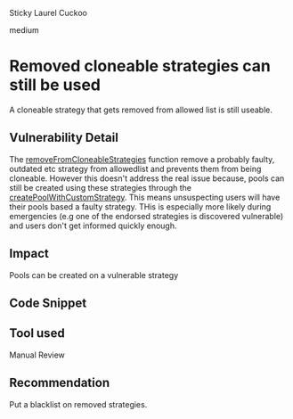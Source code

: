 Sticky Laurel Cuckoo

medium

# Removed cloneable strategies can still be used
A cloneable strategy that gets removed from allowed list is still useable.
 
## Vulnerability Detail
The [removeFromCloneableStrategies](https://github.com/allo-protocol/allo-v2/blob/0b881ef4a0013d2809374c9ea69f4cf1288dfe62/contracts/core/Allo.sol#L251) function remove a probably faulty, outdated etc strategy from allowedlist and prevents them from being cloneable. However this doesn't address the real issue because, pools can still be created using these strategies through the [createPoolWithCustomStrategy](https://github.com/allo-protocol/allo-v2/blob/0b881ef4a0013d2809374c9ea69f4cf1288dfe62/contracts/core/Allo.sol#L144).
This means unsuspecting users will have their pools based a faulty strategy. THis is especially more likely during emergencies (e.g one of the endorsed strategies is discovered vulnerable) and users don't get informed quickly enough.

## Impact
Pools can be created on a vulnerable strategy

## Code Snippet

## Tool used

Manual Review

## Recommendation
Put a blacklist on removed strategies.